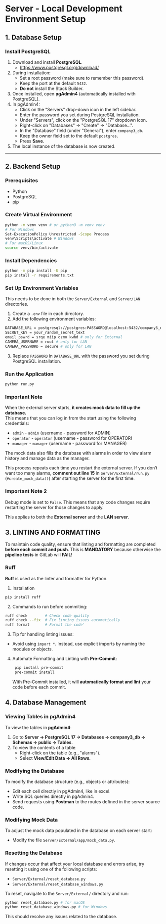 # Server - Local Development Environment Setup

## 1. Database Setup

### Install PostgreSQL

1. Download and install **PostgreSQL**.
   - https://www.postgresql.org/download/
2. During installation:
   - Set a root password (make sure to remember this password).
   - Keep the port at the default `5432`.
   - **Do not** install the Stack Builder.
3. Once installed, open **pgAdmin4** (automatically installed with PostgreSQL).
4. In pgAdmin4:
   - Click on the "Servers" drop-down icon in the left sidebar.
   - Enter the password you set during PostgreSQL installation.
   - Under "Servers", click on the "PostgreSQL 17" dropdown icon.
   - Right-click on "Databases" → "Create" → "Database...".
   - In the "Database" field (under "General"), enter `company3_db`.
   - Keep the owner field set to the default `postgres`.
   - Press **Save**.
5. The local instance of the database is now created.

---

## 2. Backend Setup

### Prerequisites

- Python
- PostgreSQL
- pip

### Create Virtual Environment

```bash
python -m venv venv # or python3 -m venv venv
# For Windows
Set-ExecutionPolicy Unrestricted -Scope Process
venv\Scripts\activate # Windows
# For macOS/Linux
source venv/bin/activate
```

### Install Dependencies

```bash
python -m pip install -U pip
pip install -r requirements.txt
```

### Set Up Environment Variables

This needs to be done in both the `Server/External` and `Server/LAN` directories.

1. Create a `.env` file in each directory.
2. Add the following environment variables:

```bash
DATABASE_URL = postgresql://postgres:PASSWORD@localhost:5432/company3_db
SECRET_KEY = your_random_secret_text
email_pswrd = srqe miip ozmo kwhd # only for External
CAMERA_USERNAME = root # only for LAN
CAMERA_PASSWORD = secure # only for LAN
```

3. Replace `PASSWORD` in `DATABASE_URL` with the password you set during PostgreSQL installation.

### Run the Application

```bash
python run.py
```

### Important Note

When the external server starts, **it creates mock data to fill up the database.**  
This means that you can log in from the start using the following credentials:

- `admin` - `admin` (username - password for ADMIN)  
- `operator` - `operator` (username - password for OPERATOR)  
- `manager` - `manager` (username - password for MANAGER)

The mock data also fills the database with alarms in order to view alarm history and manage data as the manager.  

This process repeats each time you restart the external server. If you don’t want too many alarms, **comment out line 15** in `Server/External/run.py` (`#create_mock_data()`) after starting the server for the first time.

### Important Note 2

Debug mode is set to `False`. This means that any code changes require restarting the server for those changes to apply.  

This applies to both the **External server** and the **LAN server**.


## 3. LINTING AND FORMATTING

To maintain code quality, ensure that linting and formatting are completed **before each commit and push**. This is **MANDATORY** because otherwise the **pipeline tests** in GitLab will **FAIL**!

### Ruff

**Ruff** is used as the linter and formatter for Python.

1. Installation

```bash
pip install ruff
```

2. Commands to run before commiting:

```bash
ruff check        # Check code quality
ruff check --fix  # Fix linting issues automatically
ruff format       # Format the code'
```

3. Tip for handling linting issues:

- Avoid using `import *`. Instead, use explicit imports by naming the modules or objects.

4. Automate Formatting and Linting with **Pre-Commit**:
   ```bash
    pip install pre-commit
    pre-commit install 
   ```
   With Pre-Commit installed, it will **automatically format and lint** your code before each commit.

## 4. Database Management

### Viewing Tables in pgAdmin4

To view the tables in **pgAdmin4**:

1. Go to **Server → PostgreSQL 17 → Databases → company3_db → Schemas → public → Tables**.
2. To view the contents of a table:
   - Right-click on the table (e.g., "alarms").
   - Select **View/Edit Data → All Rows**.

### Modifying the Database

To modify the database structure (e.g., objects or attributes):

- Edit each cell directly in pgAdmin4, like in excel.
- Write SQL queries directly in pgAdmin4.
- Send requests using **Postman** to the routes defined in the server source code.

### Modifying Mock Data

To adjust the mock data populated in the database on each server start:

- Modify the file `Server/External/app/mock_data.py`.

### Resetting the Database

If changes occur that affect your local database and errors arise, try resetting it using one of the following scripts:

- `Server/External/reset_database.py`  
- `Server/External/reset_database_windows.py`  

To reset, navigate to the `Server/External/` directory and run:

```bash
python reset_database.py # for macOS
python reset_database_windows.py # for Windows
````

This should resolve any issues related to the database.